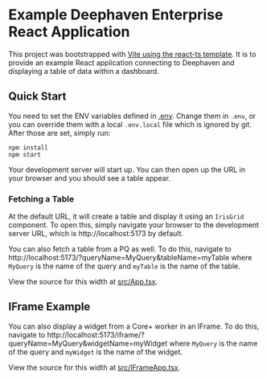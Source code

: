 # Example Deephaven Enterprise React Application

This project was bootstrapped with [Vite using the react-ts template](https://vitejs.dev/guide/). It is to provide an example React application connecting to Deephaven and displaying a table of data within a dashboard.

## Quick Start

You need to set the ENV variables defined in [.env](./.env). Change them in `.env`, or you can override them with a local `.env.local` file which is ignored by git. After those are set, simply run:

```
npm install
npm start
```

Your development server will start up. You can then open up the URL in your browser and you should see a table appear.

### Fetching a Table

At the default URL, it will create a table and display it using an `IrisGrid` component. To open this, simply navigate your browser to the development server URL, which is http://localhost:5173 by default.

You can also fetch a table from a PQ as well. To do this, navigate to http://localhost:5173/?queryName=MyQuery&tableName=myTable where `MyQuery` is the name of the query and `myTable` is the name of the table.

View the source for this width at [src/App.tsx](./src/App.tsx).

## IFrame Example

You can also display a widget from a Core+ worker in an IFrame. To do this, navigate to http://localhost:5173/iframe/?queryName=MyQuery&widgetName=myWidget where `MyQuery` is the name of the query and `myWidget` is the name of the widget.

View the source for this width at [src/IFrameApp.tsx](./src/IFrameApp.tsx).

